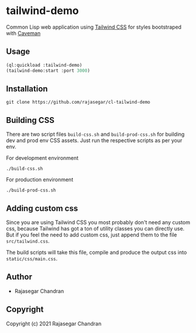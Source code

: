 # tailwind-demo

Common Lisp web application using [Tailwind CSS](https://tailwindcss.com) for styles bootstraped with [Caveman](https://github.com/fukamachi/caveman)


## Usage
```lisp
(ql:quickload :tailwind-demo)
(tailwind-demo:start :port 3000)
```

## Installation
```
git clone https://github.com/rajasegar/cl-tailwind-demo
```

## Building CSS
There are two script files `build-css.sh` and `build-prod-css.sh` for building dev and prod env CSS assets.
Just run the respective scripts as per your env.

For development environment
```
./build-css.sh
```

For production environment
```
./build-prod-css.sh
```

## Adding custom css
Since you are using Tailwind CSS you most probably don't need any custom css, because Tailwind has got a ton of utility classes
you can directly use. But if you feel the need to add custom css, just append them to the file `src/tailwind.css`.

The build scripts will take this file, compile and produce the output css into `static/css/main.css`.


## Author

* Rajasegar Chandran

## Copyright

Copyright (c) 2021 Rajasegar Chandran

